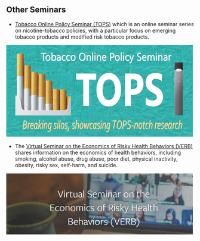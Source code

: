## Other Seminars

- [Tobacco Online Policy Seminar (TOPS)](https://www.tobaccopolicy.org) which is an online seminar series on nicotine-tobacco policies, with a particular focus on emerging tobacco products and modified risk tobacco products.

<img src="banner_tops.jpg" width="500"/>

- The [Virtual Seminar on the Economics of Risky Health Behaviors (VERB)](https://www.human.cornell.edu/pam/research/hehbad/worldseminars) shares information on the economics of health behaviors, including smoking, alcohol abuse, drug abuse, poor diet, physical inactivity, obesity, risky sex, self-harm, and suicide.

<img src="hbehavior2.jpg" width="500"/>

